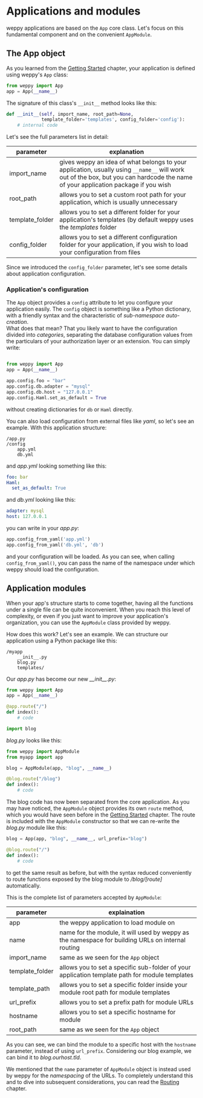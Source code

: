 Applications and modules
========================

weppy applications are based on the `App` core class. Let's focus on this 
fundamental component and on the convenient `AppModule`.

The App object
--------------

As you learned from the [Getting Started](./quickstart) chapter, your application is defined using weppy's `App` class:

```python
from weppy import App
app = App(__name__)
```

The signature of this class's `__init__` method looks like this:

```python
def __init__(self, import_name, root_path=None,
             template_folder='templates', config_folder='config'):
    # internal code
```

Let's see the full parameters list in detail:

| parameter | explanation |
| --- | --- |
| import_name | gives weppy an idea of what belongs to your application, usually using `__name__` will work out of the box, but you can hardcode the name of your application package if you wish |
| root_path | allows you to set a custom root path for your application, which is usually unnecessary |
| template_folder | allows you to set a different folder for your application's templates (by default weppy uses the *templates* folder |
| config_folder | allows you to set a different configuration folder for your application, if you wish to load your configuration from files |

Since we introduced the `config_folder` parameter, let's see some details
about application configuration.

### Application's configuration

The `App` object provides a `config` attribute to let you configure your
application easily. The `config` object is something like a Python dictionary,
with a friendly syntax and the characteristic of *sub-namespace auto-creation*.   
What does that mean? That you likely want to have the configuration
divided into *categories*, separating the database configuration values
from the particulars of your authorization layer or an extension. 
You can simply write:

```python

from weppy import App
app = App(__name__)

app.config.foo = "bar"
app.config.db.adapter = "mysql"
app.config.db.host = "127.0.0.1"
app.config.Haml.set_as_default = True
```

without creating dictionaries for `db` or `Haml` directly.

You can also load configuration from external files like *yaml*, 
so let's see an example. With this application structure:

```
/app.py
/config
    app.yml
    db.yml
```

and *app.yml* looking something like this:

```yaml
foo: bar
Haml:
  set_as_default: True
```

and *db.yml* looking like this:

```yaml
adapter: mysql
host: 127.0.0.1
```

you can write in your *app.py*:

```python
app.config_from_yaml('app.yml')
app.config_from_yaml('db.yml', 'db')
```

and your configuration will be loaded. As you can see, 
when calling `config_from_yaml()`, you can pass the name
of the namespace under which weppy should load the configuration.


Application modules
-------------------

When your app's structure starts to come together, having all the functions 
under a single file can be quite inconvenient. When you reach this level 
of complexity, or even if you just want to improve your application's 
organization, you can use the `AppModule` class provided by weppy.

How does this work? Let's see an example. We can structure our application 
using a Python package like this:

```
/myapp
    __init__.py
    blog.py
    templates/
```

Our *app.py* has become our new *\_\_init\_\_.py*:

```python
from weppy import App
app = App(__name__)

@app.route("/")
def index():
    # code

import blog
```

*blog.py* looks like this:

```python
from weppy import AppModule
from myapp import app

blog = AppModule(app, "blog", __name__)

@blog.route("/blog")
def index():
    # code
```

The blog code has now been separated from the core application.
As you may have noticed, the `AppModule` object provides its own `route` method,
which you would have seen before in the [Getting Started](./quickstart) chapter.
The route is included with the `AppModule` constructor so that we can 
re-write the *blog.py* module like this:

```python
blog = App(app, "blog", __name__, url_prefix="blog")

@blog.route("/")
def index():
    # code
```
to get the same result as before, but with the syntax reduced conveniently
to route functions exposed by the blog module to */blog/[route]* automatically.

This is the complete list of parameters accepted by `AppModule`:

| parameter | explaination |
| --- | --- |
| app | the weppy application to load module on |
| name | name for the module, it will used by weppy as the namespace for building URLs on internal routing |
| import_name | same as we seen for the `App` object |
| template_folder | allows you to set a specific sub-folder of your application template path for module templates |
| template_path | allows you to set a specific folder inside your module root path for module templates |
| url_prefix | allows you to set a prefix path for module URLs |
| hostname | allows you to set a specific hostname for module |
| root_path | same as we seen for the `App` object |

As you can see, we can bind the module to a specific host with the `hostname` 
parameter, instead of using `url_prefix`. Considering our blog example, 
we can bind it to *blog.ourhost.tld*.

We mentioned that the `name` parameter of `AppModule` object is instead used 
by weppy for the *namespacing* of the URLs. To completely understand this 
and to dive into subsequent considerations, you can read the 
[Routing](./routing) chapter.
